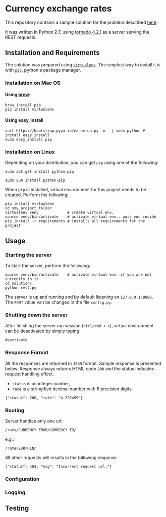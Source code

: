 # Currency exchange rates

This repository contains a sample solution for the problem described [here](https://github.com/haren/developer/tree/master/specification-3).

It was written in Python 2.7, using [tornado 4.2.1](http://www.tornadoweb.org/en/stable/) as a server serving the REST requests.

## Installation and Requirements
The solution was prepared using [`virtualenv`](http://docs.python-guide.org/en/latest/dev/virtualenvs/). The simplest way to install it is with [`pip`](https://pypi.python.org/pypi/pip), python's package manager.

### Installation on Mac OS
#### Using [brew](http://brew.sh/):
```
brew install pip
pip install virtualenv
```
#### Using easy_install
```
curl https://bootstrap.pypa.io/ez_setup.py -o - | sudo python # install easy_install
sudo easy_install pip
```

### Installation on Linux
Depending on your distribution, you can get `pip` using one of the following:
```
sudo apt-get install python-pip

sudo yum install python-pip
```
When `pip` is installed, virtual environment for this project needs to be created. Perform the following:
```
pip install virtualenv
cd $my_project_folder
virtualenv venv             # create virtual env. 
source venv/bin/activate    # activate virtual env., puts you inside
pip install -r requirements # installs all requirements for the project
```

## Usage

### Starting the server

To start the server, perform the following:
```
source venv/bin/activate    # activate virtual env. if you are not currently in it
cd solution/
python rest.py
```

The server is up and running and by default listening on `127.0.0.1:8888`. The `PORT` value van be changed in the file `config.py`.

### Shutting down the server

After finishing the server run session (`ctrl/cmd + c`), virtual environment can be deactivated by simply typing
```
deactivate
```

### Response Format

All the responses are returned in `JSON` format. Sample response is presented below. Response always returns HTML code `200` and the status indicates request handling effect.

 - `status` is an integer number,
 - `rate` is a stringified decimal number with 6 precision digits.
```
{"status": 200, "rate": "4.229459"}
```

### Routing

Server handles only one url:
```
/rate/CURRENCY_FROM/CURRENCY_TO/
```
e.g.:
```
/rate/EUR/PLN/
```

All other requests will results in the following response

```
{"status": 404, "msg": "Incorrect request url."}
```

### Configuration

### Logging

## Testing
